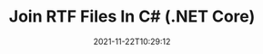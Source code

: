 ---
############################# Static ############################
layout: "auto-gen"
date: 2021-11-22T10:29:12
draft: false

############################# Head ############################
head_title: "Join RTF Files into One in C# (.NET Core) - RTF Merger"
head_description: "Join multiple RTF files into a single file using C# .NET documents merger API. Join specific pages or page ranges from various documents to a single document."

############################# Header ############################
title: "Join RTF Files In C# (.NET Core)"
description: "Join multiple RTF files into a single file using C# .NET documents merger API. Join selected pages or page ranges from various source documents into a single resultant document."
bg_image: "https://cms.admin.containerize.com/templates/aspose/App_Themes/V3/images/bg/header1.png"
bg_overlay: false
button:
    enable: true
    icon: "fas fa-arrow-down"
    label: "Download Free Trial"
    link: "https://downloads.groupdocs.com/merger/net"

############################# SubMenu ############################
submenu:
    enable: true

    left:
        img_alt: "GroupDocs.Merger for .NET"
        image: "https://cms.admin.containerize.com/templates/groupdocs/images/product-logos/90x90-noborder/groupdocs-merger-net.png"
        product: "GroupDocs.Merger"
        platform: ".NET"

    middle:
        button:

            # button loop
            - link: "https://apireference.groupdocs.com/merger/net"
              text: "API Reference"

            # button loop
            - link: "https://github.com/groupdocs-merger"
              text: "Code Examples"

            # button loop
            - link: "https://products.groupdocs.app/merger/family"
              text: "Live Demos"

            # button loop
            - link: "https://purchase.groupdocs.com/pricing/merger/net"
              text: "Pricing"

    right:
        link_download: "https://downloads.groupdocs.com/merger"
        link_learn: "https://docs.groupdocs.com/merger/net"
        link_buy: "https://purchase.groupdocs.com"

############################# About ############################
about:
    enable: true
    title: "About GroupDocs.Merger for .NET API"
    content: |
        [GroupDocs.Merger for .NET](https://products.groupdocs.com/merger/net) offers a simple solution to safely Join & split between a wide range of document formats including PDF, Microsoft Office (Word, Excel, PowerPoint, OneNote), OpenDocument, HTML, images and many others within .NET applications. By adding just a few lines of the code, perform several document operations such as move, remove, rotate, swap, extract or change the orientation of pages within the documents. The documents merging API also supports previewing document pages as an image to analyse the document structure, formatting and content on the page.
        
        GroupDocs.Merger APIs are well supported on all major operating systems and platforms including .NET Framework, .NET Standard, .NET Core, Mono and Xamarin.

############################# Steps ############################
steps:
    enable: true
    title_left: "How to Join Multiple RTF Files"
    content_left: |
        [GroupDocs.Merger](https://products.groupdocs.com/merger/net) makes it easy for .NET developers to join two or more RTF files within their applications by implementing a few easy steps.

        *   Create new instance of <mark>**Merger**</mark> class and pass source document path as a constructor parameter.
        *   Call <mark>**Join**</mark> method of <mark>**Merger**</mark> class instance and pass second source document path.
        *   Call <mark>**Save**</mark> method of <mark>**Merger**</mark> class instance to save the merged document.
        
    title_right: "System Requirements"
    content_right: |
        GroupDocs.Merger for .NET APIs are supported on all major platforms and operating systems. Before executing the code below, please make sure that you have the following prerequisites installed on your system.

        *   Operating Systems: Microsoft Windows, Linux, MacOS
        *   Development Environments: Visual Studio, Xamarin, MonoDevelop
        *   Frameworks: .NET Framework, .NET Standard, .NET Core, Mono
        *   Download the latest version of GroupDocs.Merger for .NET from [Nuget](https://www.nuget.org/packages/GroupDocs.Merger)
        
    code: |
        ```cs
        // Join RTF files using GroupDocs.Merger for .NET API
        // Instantiate Merger with input RTF document
        using (Merger merger = new Merger("input1.rtf"))
        {
            // Call Join method of Merger class instance and pass second source document path
            merger.Join("input2.rtf");
            
            // Call Save method of Merger class instance to save merged document
            merger.Save("merged-file.rtf");
        }
        ```

############################# Demos ############################
demos:
    enable: true
    title: "Live Demos - Online App to Join Documents"
    content: |
        Join more than one RTF files right now by visiting [GroupDocs.Merger Live Demos](https://products.groupdocs.app/merger/total) website.  
        The live demo has the following benefits
        
############################# About Formats ############################
about_formats:
    enable: true
    format:
        # format loop
        - icon: "far fa-file-RTF"
          title: "About RTF File Format"
          content: |
            Introduced and documented by Microsoft, the Rich Text Format (RTF) represents a method of encoding formatted text and graphics for use within applications. The format facilitates cross-platform document exchange with other Microsoft Products, thus serving the purpose of interoperability. This capability makes it a standard of data transfer between word processing software and, hence, contents can be transferred from one operating system to another without losing document formatting.

          link: "https://docs.fileformat.com/word-processing/rtf/"

############################# More Formats ############################
more_formats:
    enable: true
    title: "Merging Other Document Formats"
    content: |
        .NET documents merger API for file formats and images. Join some of the popular document formats together as stated below.
    format: 
        # format loop
        - name: "Join PDF Files"
          link: "https://products.groupdocs.com/merger/net/join/pdf/"
          description: "Adobe Portable Document Format"

        # format loop
        - name: "Join Word Files"
          link: "https://products.groupdocs.com/merger/net/join/word/"
          description: "Microsoft Word Document"

        # format loop
        - name: "Join Excel Files"
          link: "https://products.groupdocs.com/merger/net/join/excel/"
          description: "Microsoft Excel Worksheet"

        # format loop
        - name: "Join Worksheet Files"
          link: "https://products.groupdocs.com/merger/net/join/worksheet/"
          description: "Microsoft Excel Worksheet"

        # format loop
        - name: "Join Image Files"
          link: "https://products.groupdocs.com/merger/net/join/image/"
          description: "Image Files"

        # format loop
        - name: "Join DOC Files"
          link: "https://products.groupdocs.com/merger/net/join/doc/"
          description: "Microsoft Word Document"

        # format loop
        - name: "Join DOCM Files"
          link: "https://products.groupdocs.com/merger/net/join/docm/"
          description: "Microsoft Word Macro-Enabled Document"

        # format loop
        - name: "Join DOCX Files"
          link: "https://products.groupdocs.com/merger/net/join/docx/"
          description: "Microsoft Word Open XML Document"

        # format loop
        - name: "Join DOT Files"
          link: "https://products.groupdocs.com/merger/net/join/dot/"
          description: "Microsoft Word Document Template"

        # format loop
        - name: "Join DOTX Files"
          link: "https://products.groupdocs.com/merger/net/join/dotx/"
          description: "Word Open XML Document Template"

        # format loop
        - name: "Join DOTM Files"
          link: "https://products.groupdocs.com/merger/net/join/dotm/"
          description: "Microsoft Word Macro-Enabled Template"

        # format loop
        - name: "Join RTF Files"
          link: "https://products.groupdocs.com/merger/net/join/rtf/"
          description: "Rich Text Document"

        # format loop
        - name: "Join ODT Files"
          link: "https://products.groupdocs.com/merger/net/join/odt/"
          description: "Open Document Text"

        # format loop
        - name: "Join OTT Files"
          link: "https://products.groupdocs.com/merger/net/join/ott/"
          description: "OpenDocument Text Template"

        # format loop
        - name: "Join XLS Files"
          link: "https://products.groupdocs.com/merger/net/join/xls/"
          description: "Microsoft Excel Binary File Format"

        # format loop
        - name: "Join XLSX Files"
          link: "https://products.groupdocs.com/merger/net/join/xlsx/"
          description: "Microsoft Excel Open XML Spreadsheet"

        # format loop
        - name: "Join XLAM Files"
          link: "https://products.groupdocs.com/merger/net/join/xlam/"
          description: "Excel Open XML Macro-Enabled Add-in"

        # format loop
        - name: "Join XLSM Files"
          link: "https://products.groupdocs.com/merger/net/join/xlsm/"
          description: "Microsoft Excel Macro-Enabled Spreadsheet"

        # format loop
        - name: "Join XLSB Files"
          link: "https://products.groupdocs.com/merger/net/join/xlsb/"
          description: "Microsoft Excel Binary Worksheet"

        # format loop
        - name: "Join XLTX Files"
          link: "https://products.groupdocs.com/merger/net/join/xltx/"
          description: "Microsoft Excel template"

        # format loop
        - name: "Join XLTM Files"
          link: "https://products.groupdocs.com/merger/net/join/xltm/"
          description: "Microsoft Excel macro-enabled template"

        # format loop
        - name: "Join ODS Files"
          link: "https://products.groupdocs.com/merger/net/join/ods/"
          description: "Open Document Spreadsheet"

        # format loop
        - name: "Join CSV Files"
          link: "https://products.groupdocs.com/merger/net/join/csv/"
          description: "Comma Separated Values File"

        # format loop
        - name: "Join TSV Files"
          link: "https://products.groupdocs.com/merger/net/join/tsv/"
          description: "Tab Separated Values File"
        
        # format loop
        - name: "Join PPT Files"
          link: "https://products.groupdocs.com/merger/net/join/ppt/"
          description: "PowerPoint Presentation"

        # format loop
        - name: "Join PPTX Files"
          link: "https://products.groupdocs.com/merger/net/join/pptx/"
          description: "PowerPoint Open XML Presentation"

        # format loop
        - name: "Join PPS Files"
          link: "https://products.groupdocs.com/merger/net/join/pps/"
          description: "Microsoft PowerPoint 97-2003 Slide Show"

        # format loop
        - name: "Join PPSX Files"
          link: "https://products.groupdocs.com/merger/net/join/ppsx/"
          description: "PowerPoint Open XML Slide Show"

        # format loop
        - name: "Join POTX Files"
          link: "https://products.groupdocs.com/merger/net/join/potx/"
          description: "Microsoft PowerPoint Template"

        # format loop
        - name: "Join PPTM Files"
          link: "https://products.groupdocs.com/merger/net/join/pptm/"
          description: "Microsoft PowerPoint Presentation"

        # format loop
        - name: "Join ODP Files"
          link: "https://products.groupdocs.com/merger/net/join/odp/"
          description: "OpenDocument Presentation"

        # format loop
        - name: "Join OTP Files"
          link: "https://products.groupdocs.com/merger/net/join/otp/"
          description: "OpenDocument Presentation Template"

        # format loop
        - name: "Join Text Files"
          link: "https://products.groupdocs.com/merger/net/join/txt/"
          description: "Plain Text File"

        # format loop
        - name: "Join OneNote Files"
          link: "https://products.groupdocs.com/merger/net/join/one/"
          description: "Microsoft OneNote"

        # format loop
        - name: "Join TIFF Files"
          link: "https://products.groupdocs.com/merger/net/join/tiff/"
          description: "Tagged Image File Format"
        
        # format loop
        - name: "Join PNG Files"
          link: "https://products.groupdocs.com/merger/net/join/png/"
          description: "Portable Network Graphic"

        # format loop
        - name: "Join BMP Files"
          link: "https://products.groupdocs.com/merger/net/join/bmp/"
          description: "Bitmap File Format"

        # format loop
        - name: "Join XPS Files"
          link: "https://products.groupdocs.com/merger/net/join/xps/"
          description: "XML Paper Specification File"

        # format loop
        - name: "Join Web Files"
          link: "https://products.groupdocs.com/merger/net/join/web/"
          description: "Hypertext Markup Language File"

        # format loop
        - name: "Join HTML Files"
          link: "https://products.groupdocs.com/merger/net/join/html/"
          description: "Hypertext Markup Language File"

        # format loop
        - name: "Join MHT Files"
          link: "https://products.groupdocs.com/merger/net/join/mht/"
          description: "MHTML Web Archive"

        # format loop
        - name: "Join MHTML Files"
          link: "https://products.groupdocs.com/merger/net/join/mhtml/"
          description: "MIME HTML"

        # format loop
        - name: "Join TEX Files"
          link: "https://products.groupdocs.com/merger/net/join/tex/"
          description: "LaTeX Source Document"

        # format loop
        - name: "Join EPUB Files"
          link: "https://products.groupdocs.com/merger/net/join/epub/"
          description: "eBook File"
          
        # format loop
        - name: "Join PPSM Files"
          link: "https://products.groupdocs.com/merger/net/join/ppsm/"
          description: "Microsoft PowerPoint Macro-Enabled Slide Show"
        
        # format loop
        - name: "Join POTM Files"
          link: "https://products.groupdocs.com/merger/net/join/potm/"
          description: "Microsoft PowerPoint Macro-Enabled Template"

############################# Back to top ###############################
back_to_top:
    enable: true
---
